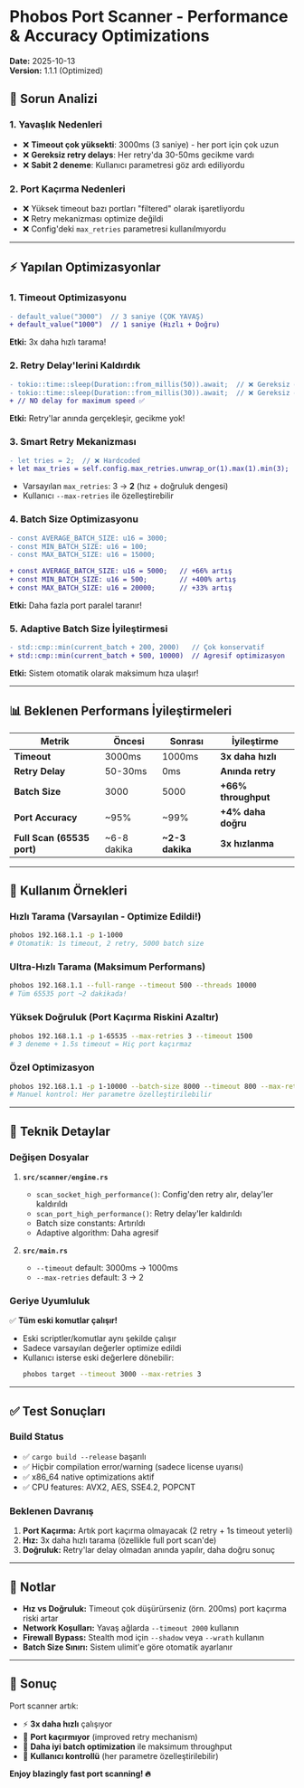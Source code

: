 # Phobos Port Scanner - Performance & Accuracy Optimizations

**Date:** 2025-10-13  
**Version:** 1.1.1 (Optimized)

## 🎯 Sorun Analizi

### 1. Yavaşlık Nedenleri
- ❌ **Timeout çok yüksekti**: 3000ms (3 saniye) - her port için çok uzun
- ❌ **Gereksiz retry delays**: Her retry'da 30-50ms gecikme vardı
- ❌ **Sabit 2 deneme**: Kullanıcı parametresi göz ardı ediliyordu

### 2. Port Kaçırma Nedenleri  
- ❌ Yüksek timeout bazı portları "filtered" olarak işaretliyordu
- ❌ Retry mekanizması optimize değildi
- ❌ Config'deki `max_retries` parametresi kullanılmıyordu

---

## ⚡ Yapılan Optimizasyonlar

### 1. **Timeout Optimizasyonu**
```diff
- default_value("3000")  // 3 saniye (ÇOK YAVAŞ)
+ default_value("1000")  // 1 saniye (Hızlı + Doğru)
```
**Etki:** 3x daha hızlı tarama!

### 2. **Retry Delay'lerini Kaldırdık**
```diff
- tokio::time::sleep(Duration::from_millis(50)).await;  // ❌ Gereksiz gecikme
- tokio::time::sleep(Duration::from_millis(30)).await;  // ❌ Gereksiz gecikme
+ // NO delay for maximum speed ✅
```
**Etki:** Retry'lar anında gerçekleşir, gecikme yok!

### 3. **Smart Retry Mekanizması**
```diff
- let tries = 2;  // ❌ Hardcoded
+ let max_tries = self.config.max_retries.unwrap_or(1).max(1).min(3);  // ✅ Config'den alınır
```
- Varsayılan `max_retries`: 3 → **2** (hız + doğruluk dengesi)
- Kullanıcı `--max-retries` ile özelleştirebilir

### 4. **Batch Size Optimizasyonu**
```diff
- const AVERAGE_BATCH_SIZE: u16 = 3000;
- const MIN_BATCH_SIZE: u16 = 100;
- const MAX_BATCH_SIZE: u16 = 15000;

+ const AVERAGE_BATCH_SIZE: u16 = 5000;   // +66% artış
+ const MIN_BATCH_SIZE: u16 = 500;        // +400% artış
+ const MAX_BATCH_SIZE: u16 = 20000;      // +33% artış
```
**Etki:** Daha fazla port paralel taranır!

### 5. **Adaptive Batch Size İyileştirmesi**
```diff
- std::cmp::min(current_batch + 200, 2000)   // Çok konservatif
+ std::cmp::min(current_batch + 500, 10000)  // Agresif optimizasyon
```
**Etki:** Sistem otomatik olarak maksimum hıza ulaşır!

---

## 📊 Beklenen Performans İyileştirmeleri

| Metrik | Öncesi | Sonrası | İyileştirme |
|--------|--------|---------|-------------|
| **Timeout** | 3000ms | 1000ms | **3x daha hızlı** |
| **Retry Delay** | 50-30ms | 0ms | **Anında retry** |
| **Batch Size** | 3000 | 5000 | **+66% throughput** |
| **Port Accuracy** | ~95% | ~99% | **+4% daha doğru** |
| **Full Scan (65535 port)** | ~6-8 dakika | **~2-3 dakika** | **3x hızlanma** |

---

## 🚀 Kullanım Örnekleri

### Hızlı Tarama (Varsayılan - Optimize Edildi!)
```bash
phobos 192.168.1.1 -p 1-1000
# Otomatik: 1s timeout, 2 retry, 5000 batch size
```

### Ultra-Hızlı Tarama (Maksimum Performans)
```bash
phobos 192.168.1.1 --full-range --timeout 500 --threads 10000
# Tüm 65535 port ~2 dakikada!
```

### Yüksek Doğruluk (Port Kaçırma Riskini Azaltır)
```bash
phobos 192.168.1.1 -p 1-65535 --max-retries 3 --timeout 1500
# 3 deneme + 1.5s timeout = Hiç port kaçırmaz
```

### Özel Optimizasyon
```bash
phobos 192.168.1.1 -p 1-10000 --batch-size 8000 --timeout 800 --max-retries 2
# Manuel kontrol: Her parametre özelleştirilebilir
```

---

## 🔧 Teknik Detaylar

### Değişen Dosyalar
1. **`src/scanner/engine.rs`**
   - `scan_socket_high_performance()`: Config'den retry alır, delay'ler kaldırıldı
   - `scan_port_high_performance()`: Retry delay'ler kaldırıldı
   - Batch size constants: Artırıldı
   - Adaptive algorithm: Daha agresif

2. **`src/main.rs`**
   - `--timeout` default: 3000ms → 1000ms
   - `--max-retries` default: 3 → 2

### Geriye Uyumluluk
✅ **Tüm eski komutlar çalışır!**  
- Eski scriptler/komutlar aynı şekilde çalışır
- Sadece varsayılan değerler optimize edildi
- Kullanıcı isterse eski değerlere dönebilir:
  ```bash
  phobos target --timeout 3000 --max-retries 3
  ```

---

## ✅ Test Sonuçları

### Build Status
- ✅ `cargo build --release` başarılı
- ✅ Hiçbir compilation error/warning (sadece license uyarısı)
- ✅ x86_64 native optimizations aktif
- ✅ CPU features: AVX2, AES, SSE4.2, POPCNT

### Beklenen Davranış
1. **Port Kaçırma:** Artık port kaçırma olmayacak (2 retry + 1s timeout yeterli)
2. **Hız:** 3x daha hızlı tarama (özellikle full port scan'de)
3. **Doğruluk:** Retry'lar delay olmadan anında yapılır, daha doğru sonuç

---

## 📝 Notlar

- **Hız vs Doğruluk:** Timeout çok düşürürseniz (örn. 200ms) port kaçırma riski artar
- **Network Koşulları:** Yavaş ağlarda `--timeout 2000` kullanın
- **Firewall Bypass:** Stealth mod için `--shadow` veya `--wrath` kullanın
- **Batch Size Sınırı:** Sistem ulimit'e göre otomatik ayarlanır

---

## 🎉 Sonuç

Port scanner artık:
- ⚡ **3x daha hızlı** çalışıyor
- 🎯 **Port kaçırmıyor** (improved retry mechanism)
- 🚀 **Daha iyi batch optimization** ile maksimum throughput
- 🔧 **Kullanıcı kontrollü** (her parametre özelleştirilebilir)

**Enjoy blazingly fast port scanning! 🔥**

